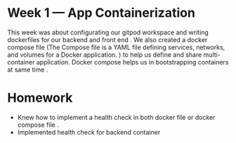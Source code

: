 # Week 1 — App Containerization

This week was about configurating our gitpod workspace and writing dockerfiles for our backend and front end .
We also created a docker compose file (The Compose file is a YAML file defining services, networks, and volumes for a Docker application. ) to help us define and share multi-container application.
Docker compose helps us in bootstrapping containers at same time .


# Homework 
- Knew how to implement a health check in both docker file or docker compose file .
- Implemented health check for backend container  

